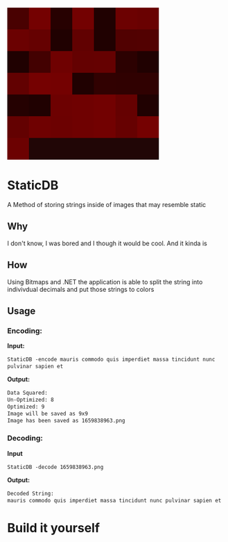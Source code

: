 ![image](Images/1659838570.png)
# StaticDB
A Method of storing strings inside of images that may resemble static

## Why
I don't know, I was bored and I though it would be cool. And it kinda is

## How
Using Bitmaps and .NET the application is able to split the string into indivivdual decimals and put those strings to colors

## Usage

### Encoding:

**Input:**
```
StaticDB -encode mauris commodo quis imperdiet massa tincidunt nunc pulvinar sapien et
```

**Output:**
```
Data Squared:
Un-Optimized: 8
Optimized: 9
Image will be saved as 9x9
Image has been saved as 1659838963.png
```

### Decoding:

**Input**
```
StaticDB -decode 1659838963.png
```

**Output:**
```
Decoded String:
mauris commodo quis imperdiet massa tincidunt nunc pulvinar sapien et
```


# Build it yourself
